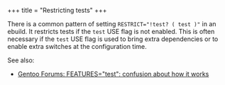 +++
title = "Restricting tests"
+++

There is a common pattern of setting `RESTRICT="!test? ( test )"` in an ebuild. It restricts tests if the `test` USE flag is not enabled. This is often necessary if the `test` USE flag is used to bring extra dependencies or to enable extra switches at the configuration time.

See also:

- [Gentoo Forums: FEATURES="test": confusion about how it works](https://forums.gentoo.org/viewtopic-p-8721179.html?sid=01faee78fe2c827fc0d6db3e6e3048e0)
